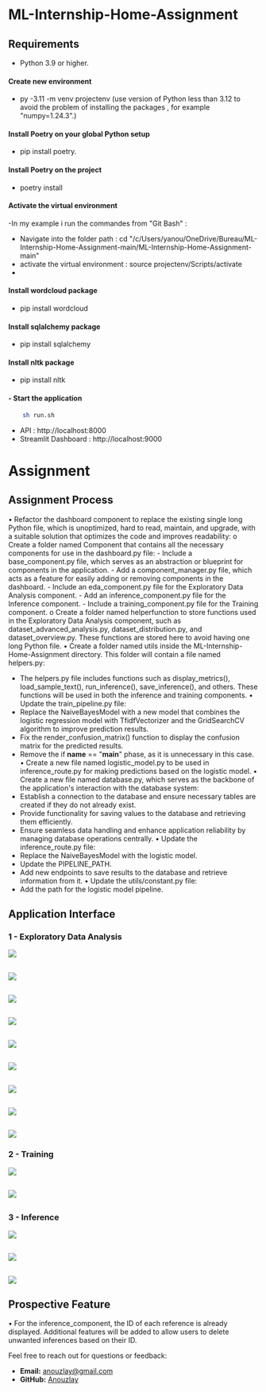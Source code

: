 # ML-Internship-Home-Assignment

## Requirements
- Python 3.9 or higher.

#### Create new environment
-  py -3.11 -m venv projectenv (use version of Python less than 3.12 to avoid the problem of installing the packages , for example "numpy=1.24.3".)
#### Install Poetry on your global Python setup
-  pip install poetry.


#### Install Poetry on the project 
 - poetry install

#### Activate the virtual environment
-In my example i run the commandes from "Git Bash" :
  - Navigate into the folder path : cd "/c/Users/yanou/OneDrive/Bureau/ML-Internship-Home-Assignment-main/ML-Internship-Home-Assignment-main"
  - activate the virtual environment : source projectenv/Scripts/activate
  - 
#### Install wordcloud  package
- pip install wordcloud
  
#### Install sqlalchemy  package
- pip install sqlalchemy

#### Install nltk  package
- pip install nltk
#### - Start the application
```sh
    sh run.sh
```
- API : http://localhost:8000
- Streamlit Dashboard : http://localhost:9000


# Assignment 
## Assignment Process

•	Refactor the dashboard component to replace the existing single long Python file, which is unoptimized, hard to read, maintain, and upgrade, with a suitable solution that optimizes the code and improves readability:
    o	Create a folder named Component that contains all the necessary components for use in the dashboard.py file:
     -	Include a base_component.py file, which serves as an abstraction or blueprint for components in the application.
     -	Add a component_manager.py file, which acts as a feature for easily adding or removing components in the dashboard.
     -	Include an eda_component.py file for the Exploratory Data Analysis component.
     -	Add an inference_component.py file for the Inference component.
     -	Include a training_component.py file for the Training component.
 o	Create a folder named helperfunction to store functions used in the Exploratory Data Analysis component, such as dataset_advanced_analysis.py, dataset_distribution.py, and dataset_overview.py. These functions are stored here to avoid having one long Python file.
•	Create a folder named utils inside the ML-Internship-Home-Assignment directory. This folder will contain a file named helpers.py:
  -	The helpers.py file includes functions such as display_metrics(), load_sample_text(), run_inference(), save_inference(), and others. These functions will be used in both the inference and training components.
•	Update the train_pipeline.py file:
  -	Replace the NaiveBayesModel with a new model that combines the logistic regression model with TfidfVectorizer and the GridSearchCV algorithm to improve prediction results.
  -	Fix the render_confusion_matrix() function to display the confusion matrix for the predicted results.
  -	Remove the if __name__ == "__main__" phase, as it is unnecessary in this case.
•	Create a new file named logistic_model.py to be used in inference_route.py for making predictions based on the logistic model.
•	Create a new file named database.py, which serves as the backbone of the application's interaction with the database system:
 -	Establish a connection to the database and ensure necessary tables are created if they do not already exist.
 -	Provide functionality for saving values to the database and retrieving them efficiently.
 -	Ensure seamless data handling and enhance application reliability by managing database operations centrally.
•	Update the inference_route.py file:
 -	Replace the NaiveBayesModel with the logistic model.
 -	Update the PIPELINE_PATH.
 -	Add new endpoints to save results to the database and retrieve information from it.
•	Update the utils/constant.py file:
 -	Add the path for the logistic model pipeline.


## Application Interface 

### 1 - Exploratory Data Analysis


![](./static/eda1.png)
##
![](./static/eda2.png)
##
![](./static/eda3.png)
##
![](./static/eda4.png)
##
![](./static/eda5.png)
##
![](./static/eda6.png)
##
![](./static/eda7.png)
##
![](./static/eda8.png)
##
![](./static/eda9.png)

### 2 - Training 


![](./static/tr1.png)
##
![](./static/tr2.png)
##

### 3 - Inference



![](./static/inf1.png)
##
![](./static/inf2.png)
##
![](./static/inf3.png)
##

## Prospective Feature
•	For the inference_component, the ID of each reference is already displayed. Additional features will be added to allow users to delete unwanted inferences based on their ID.

Feel free to reach out for questions or feedback:
- **Email:**  [anouzlay@gmail.com](mailto:anouzlay@gmail.com)
- **GitHub:** [Anouzlay](https://github.com/Anouzlay)


